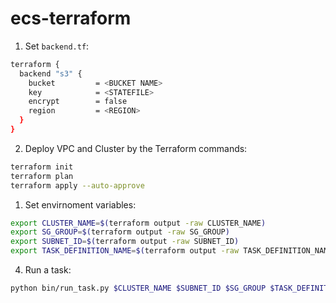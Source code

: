 # ecs-terraform

1. Set `backend.tf`:

```bash
terraform {
  backend "s3" {
    bucket         = <BUCKET NAME>
    key            = <STATEFILE>
    encrypt        = false
    region         = <REGION>
  }
}
```
2. Deploy VPC and Cluster by the Terraform commands:

```bash
terraform init
terraform plan
terraform apply --auto-approve
```

1. Set envirnoment variables:

```bash
export CLUSTER_NAME=$(terraform output -raw CLUSTER_NAME)
export SG_GROUP=$(terraform output -raw SG_GROUP)
export SUBNET_ID=$(terraform output -raw SUBNET_ID)
export TASK_DEFINITION_NAME=$(terraform output -raw TASK_DEFINITION_NAME)
```

4. Run a task:

```bash
python bin/run_task.py $CLUSTER_NAME $SUBNET_ID $SG_GROUP $TASK_DEFINITION_NAME
```
###
